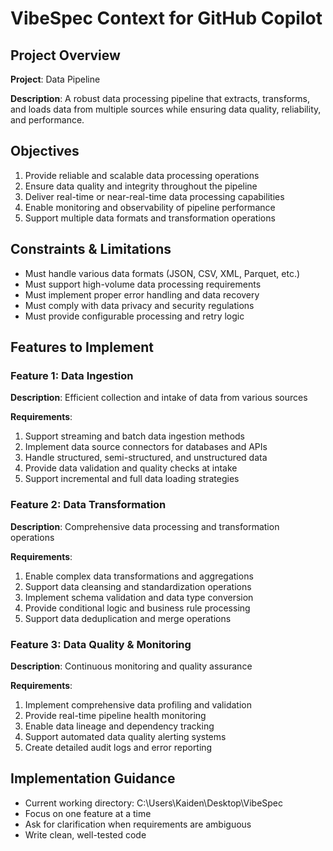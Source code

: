 # VibeSpec Context for GitHub Copilot

## Project Overview
**Project**: Data Pipeline

**Description**: A robust data processing pipeline that extracts, transforms, and loads data from multiple sources while ensuring data quality, reliability, and performance.



## Objectives
1. Provide reliable and scalable data processing operations
2. Ensure data quality and integrity throughout the pipeline
3. Deliver real-time or near-real-time data processing capabilities
4. Enable monitoring and observability of pipeline performance
5. Support multiple data formats and transformation operations

## Constraints & Limitations
- Must handle various data formats (JSON, CSV, XML, Parquet, etc.)
- Must support high-volume data processing requirements
- Must implement proper error handling and data recovery
- Must comply with data privacy and security regulations
- Must provide configurable processing and retry logic

## Features to Implement
### Feature 1: Data Ingestion
**Description**: Efficient collection and intake of data from various sources

**Requirements**:
1. Support streaming and batch data ingestion methods
2. Implement data source connectors for databases and APIs
3. Handle structured, semi-structured, and unstructured data
4. Provide data validation and quality checks at intake
5. Support incremental and full data loading strategies

### Feature 2: Data Transformation
**Description**: Comprehensive data processing and transformation operations

**Requirements**:
1. Enable complex data transformations and aggregations
2. Support data cleansing and standardization operations
3. Implement schema validation and data type conversion
4. Provide conditional logic and business rule processing
5. Support data deduplication and merge operations

### Feature 3: Data Quality & Monitoring
**Description**: Continuous monitoring and quality assurance

**Requirements**:
1. Implement comprehensive data profiling and validation
2. Provide real-time pipeline health monitoring
3. Enable data lineage and dependency tracking
4. Support automated data quality alerting systems
5. Create detailed audit logs and error reporting

## Implementation Guidance
- Current working directory: C:\Users\Kaiden\Desktop\VibeSpec
- Focus on one feature at a time
- Ask for clarification when requirements are ambiguous
- Write clean, well-tested code
